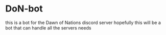# DoN-bot

this is a bot for the Dawn of Nations discord server hopefully this will be a bot that  can handle all the servers needs
